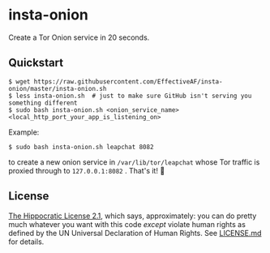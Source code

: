 # insta-onion

Create a Tor Onion service in 20 seconds.


## Quickstart

    $ wget https://raw.githubusercontent.com/EffectiveAF/insta-onion/master/insta-onion.sh
    $ less insta-onion.sh  # just to make sure GitHub isn't serving you something different
    $ sudo bash insta-onion.sh <onion_service_name> <local_http_port_your_app_is_listening_on>

Example:

    $ sudo bash insta-onion.sh leapchat 8082

to create a new onion service in `/var/lib/tor/leapchat` whose Tor
traffic is proxied through to `127.0.0.1:8082` .  That's it! :tada:


## License

[The Hippocratic License 2.1](https://firstdonoharm.dev/), which says,
approximately: you can do pretty much whatever you want with this code
_except_ violate human rights as defined by the UN Universal
Declaration of Human Rights.  See [LICENSE.md](https://github.com/EffectiveAF/insta-onion/blob/master/LICENSE.md)
for details.
